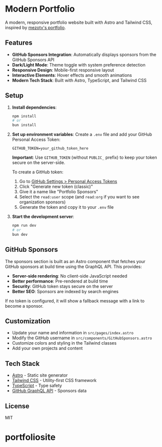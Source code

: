 # Modern Portfolio

A modern, responsive portfolio website built with Astro and Tailwind CSS, inspired by [mezotv's portfolio](https://github.com/mezotv/portfolio).

## Features

- **GitHub Sponsors Integration**: Automatically displays sponsors from the GitHub Sponsors API
- **Dark/Light Mode**: Theme toggle with system preference detection
- **Responsive Design**: Mobile-first responsive layout
- **Interactive Elements**: Hover effects and smooth animations
- **Modern Tech Stack**: Built with Astro, TypeScript, and Tailwind CSS

## Setup

1. **Install dependencies**:
   ```bash
   npm install
   # or
   bun install
   ```

2. **Set up environment variables**:
   Create a `.env` file and add your GitHub Personal Access Token:
   ```
   GITHUB_TOKEN=your_github_token_here
   ```

   **Important**: Use `GITHUB_TOKEN` (without `PUBLIC_` prefix) to keep your token secure on the server-side.

   To create a GitHub token:
   1. Go to [GitHub Settings > Personal Access Tokens](https://github.com/settings/tokens)
   2. Click "Generate new token (classic)"
   3. Give it a name like "Portfolio Sponsors"
   4. Select the `read:user` scope (and `read:org` if you want to see organization sponsors)
   5. Generate the token and copy it to your `.env` file

3. **Start the development server**:
   ```bash
   npm run dev
   # or
   bun dev
   ```

## GitHub Sponsors

The sponsors section is built as an Astro component that fetches your GitHub sponsors at build time using the GraphQL API. This provides:

- **Server-side rendering**: No client-side JavaScript needed
- **Better performance**: Pre-rendered at build time
- **Security**: GitHub token stays secure on the server
- **Better SEO**: Sponsors are indexed by search engines

If no token is configured, it will show a fallback message with a link to become a sponsor.

## Customization

- Update your name and information in `src/pages/index.astro`
- Modify the GitHub username in `src/components/GitHubSponsors.astro`
- Customize colors and styling in the Tailwind classes
- Add your own projects and content

## Tech Stack

- [Astro](https://astro.build/) - Static site generator
- [Tailwind CSS](https://tailwindcss.com/) - Utility-first CSS framework
- [TypeScript](https://www.typescriptlang.org/) - Type safety
- [GitHub GraphQL API](https://docs.github.com/en/graphql) - Sponsors data

## License

MIT
# portfoliosite
